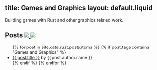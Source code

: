 title: Games and Graphics
layout: default.liquid
---

Building games with Rust and other graphics related work.

<h2>
  Posts
  <a class="feedicon" href="/games-and-graphics/feed.rss" title="Games and Graphics RSS Feed">
    <img src="/images/feed-icon.svg" />
  </a>
  <a class="feedicon" href="/games-and-graphics/feed.json" title="Games and Graphics JSON Feed">
    <img src="/images/jsonfeed.png" />
  </a>
</h2>

<ul>
{% for post in site.data.rust.posts.items %}
  {% if post.tags contains "Games and Graphics" %}
  <li><a href="{{ post.url }}">{{ post.title }}</a> by {{ post.author.name }}</li>
  {% endif %}
{% endfor %}
</ul>
